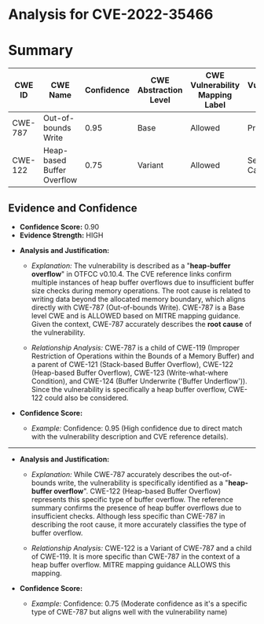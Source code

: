 # Analysis for CVE-2022-35466

# Summary
| CWE ID | CWE Name | Confidence | CWE Abstraction Level | CWE Vulnerability Mapping Label | CWE-Vulnerability Mapping Notes |
|---|---|---|---|---|---|
| CWE-787 | Out-of-bounds Write | 0.95 | Base | Allowed | Primary CWE |
| CWE-122 | Heap-based Buffer Overflow | 0.75 | Variant | Allowed | Secondary Candidate |

## Evidence and Confidence

*   **Confidence Score:** 0.90
*   **Evidence Strength:** HIGH

- **Analysis and Justification:**  
  - *Explanation:* The vulnerability is described as a "**heap-buffer overflow**" in OTFCC v0.10.4. The CVE reference links confirm multiple instances of heap buffer overflows due to insufficient buffer size checks during memory operations. The root cause is related to writing data beyond the allocated memory boundary, which aligns directly with CWE-787 (Out-of-bounds Write). CWE-787 is a Base level CWE and is ALLOWED based on MITRE mapping guidance. Given the context, CWE-787 accurately describes the **root cause** of the vulnerability.

  - *Relationship Analysis:* CWE-787 is a child of CWE-119 (Improper Restriction of Operations within the Bounds of a Memory Buffer) and a parent of CWE-121 (Stack-based Buffer Overflow), CWE-122 (Heap-based Buffer Overflow), CWE-123 (Write-what-where Condition), and CWE-124 (Buffer Underwrite ('Buffer Underflow')). Since the vulnerability is specifically a heap buffer overflow, CWE-122 could also be considered.

- **Confidence Score:**  
  - *Example:* Confidence: 0.95 (High confidence due to direct match with the vulnerability description and CVE reference details).

---

- **Analysis and Justification:**  
  - *Explanation:* While CWE-787 accurately describes the out-of-bounds write, the vulnerability is specifically identified as a "**heap-buffer overflow**". CWE-122 (Heap-based Buffer Overflow) represents this specific type of buffer overflow. The reference summary confirms the presence of heap buffer overflows due to insufficient checks. Although less specific than CWE-787 in describing the root cause, it more accurately classifies the type of buffer overflow.

  - *Relationship Analysis:* CWE-122 is a Variant of CWE-787 and a child of CWE-119. It is more specific than CWE-787 in the context of a heap buffer overflow. MITRE mapping guidance ALLOWS this mapping.

- **Confidence Score:**  
  - *Example:* Confidence: 0.75 (Moderate confidence as it's a specific type of CWE-787 but aligns well with the vulnerability name)